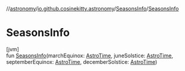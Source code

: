 //[astronomy](../../../index.md)/[io.github.cosinekitty.astronomy](../index.md)/[SeasonsInfo](index.md)/[SeasonsInfo](-seasons-info.md)

# SeasonsInfo

[jvm]\
fun [SeasonsInfo](-seasons-info.md)(marchEquinox: [AstroTime](../-astro-time/index.md), juneSolstice: [AstroTime](../-astro-time/index.md), septemberEquinox: [AstroTime](../-astro-time/index.md), decemberSolstice: [AstroTime](../-astro-time/index.md))
